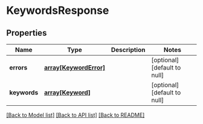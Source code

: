 # KeywordsResponse

## Properties
Name | Type | Description | Notes
------------ | ------------- | ------------- | -------------
**errors** | [**array[KeywordError]**](KeywordError.md) |  | [optional] [default to null]
**keywords** | [**array[Keyword]**](Keyword.md) |  | [optional] [default to null]

[[Back to Model list]](../README.md#documentation-for-models) [[Back to API list]](../README.md#documentation-for-api-endpoints) [[Back to README]](../README.md)


